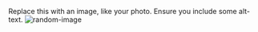 Replace this with an image, like your photo. Ensure you include some alt-text.
![random-image](https://octodex.github.com/images/yaktocat.png)
